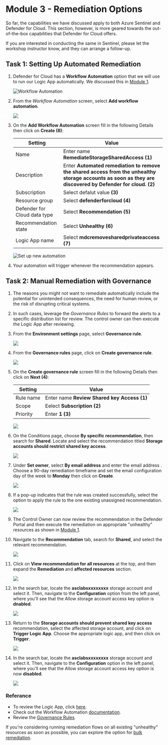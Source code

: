 # Module 3 - Remediation Options

So far, the capabilities we have discussed apply to both Azure Sentinel and Defender for Cloud. This section, however, is more geared towards the out-of-the-box capabilities that Defender for Cloud offers.

If you are interested in conducting the same in Sentinel, please let the workshop instructor know, and they can arrange a follow-up.

## Task 1: Setting Up Automated Remediation

1. Defender for Cloud has a **Workflow Automation** option that we will use to run our Logic App automatically. We discussed this in [Module 1](./Module%201%20-%20Recommendation%20triggers.md).

   ![Workflow Automation](./images/workflow-automation.png)

2. From the *Workflow Automation* screen, select **Add workflow automation**.

   ![](./images/add-workflow-automation.png)

3. On the **Add Workflow Automation** screen fill in the following Details then click on **Create (8)**:
   
   | Setting  | Value |
   -----------|---------
   | Name | Enter name **RemediateStorageSharedAccess (1)** |
   | Description | Enter **Automated remediation to remove the shared access from the unhealthy storage accounts as soon as they are discovered by Defender for cloud. (2)** |
   | Subscription | Select defalut value **(3)** |
   | Resource group | Select **defenderforcloud (4)** |
   | Defender for Cloud data type | Select **Recommendation (5)** |
   | Recommendation state | Select **Unhealthy (6)**|
   | Logic App name | Select **mdcremovesharedprivateaccess (7)**|

   ![Set up new automation](./images/105.png)

4. Your automation will trigger whenever the recommendation appears.

## Task 2: Manual Remediation with Governance

1. The reasons you might not want to remediate automatically include the potential for unintended consequences, the need for human review, or the risk of disrupting critical systems.

2. In such cases, leverage the *Governance Rules* to forward the alerts to a specific distribution list for review. The control owner can then execute the Logic App after reviewing.

1. From the **Environment settings** page, select **Governance rule**.

   ![](./images/112.png)

1. From the **Governance rules** page, click on **Create governance rule**.

   ![](./images/113.png)

3. On the **Create governance rule** screen fill in the following Details then click on **Next (4)**:
   
   | Setting  | Value |
   -----------|---------
   | Rule name | Enter name **Review Shared key Access (1)** |
   | Scope | Eelect **Subscription (2)** |
   | Priority | Enter **1 (3)** |

   ![](./images/106.png)

5. On the Conditions page, choose **By specific recommendation**, then search for **Shared**. Locate and select the recommendation titled **Storage accounts should restrict shared key access**.

   ![](./images/111.png)

6. Under **Set owner**, select **By email address** and enter the email address **<inject key="AzureAdUserEmail"></inject>**. Choose a 90-day remediation timeframe and set the email configuration day of the week to **Monday** then click on **Create**.

   ![](./images/109.png)

7. If a pop-up indicates that the rule was created successfully, select the option to apply the rule to the one existing unassigned recommendation.

   ![](./images/110.png)
   
8. The Control Owner can now review the recommendation in the Defender Portal and then execute the remediation on appropriate "unhealthy" resources as shown in [Module 1](./Module%201%20-%20Recommendation%20triggers.md).

1. Navigate to the **Recommendation** tab, search for **Shared**, and select the relevant recommendation.

   ![](./images/107.png)

1. Click on **View recommendation for all resources** at the top, and then expand the **Remediation** and **affected resources** section.

   ![](./images/108.png)

1. In the search bar, locate the **asclabsxxxxxxxx** storage account and select it. Then, navigate to the **Configuration** option from the left panel, where you'll see that the Allow storage account access key option is **dnabled**.

   ![](./images/116.png)

1. Return to the **Storage accounts should prevent shared key access** recommendation, select the affected storage account, and click on **Trigger Logic App**. Choose the appropriate logic app, and then click on **Trigger**.

   ![](./images/115.png)

1. In the search bar, locate the **asclabsxxxxxxxx** storage account and select it. Then, navigate to the **Configuration** option in the left panel, where you'll see that the Allow storage account access key option is now **disabled**.

   ![](./images/117.png)

### Referance
- To review the Logic App, click [here](./Module%202%20-%20Writing%20Logic%20App.md).
- Check out the Workflow Automation [documentation](https://learn.microsoft.com/en-us/azure/defender-for-cloud/workflow-automation).
- Review the [Governance Rules](https://learn.microsoft.com/en-us/azure/defender-for-cloud/episode-fifteen).

If you're considering running remediation flows on all existing "unhealthy" resources as soon as possible, you can explore the option for [bulk remediation](./Module%204%20-%20Bulk%20remediation.md).

